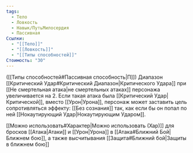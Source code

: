 ```yaml
---
tags:
  - Тело
  - Ловкость
  - Навык/ПутьМилосердия
  - Пассивная
Ссылки:
  - "[[Тело]]"
  - "[[Ловкость]]"
  - "[[Типы способностей]]"
Стоимость: "30"
---
```

([[Типы способностей#Пассивная способность|П]]) Диапазон [[Критический Удар#Критический Диапазон|Критического Удара]] при [[Не смертельная атака|не смертельных атаках]] персонажа увеличивается на 2. 
Если такая атака была [[Критический Удар|Критической]], вместо [[Урон|Урона]], персонаж может заставить цель сопротивляться эффекту: [[Без сознания]] так, как если бы он попал по ней [[Нокаутирующий Удар|Нокаутирующим Ударом]]. 

[[Можно использовать#Характер|Можно использовать (Хар)]] для бросков [[Атака|Атаки]] и [[Урон|Урона]] в [[Атака#Ближний Бой|Ближнем бою]], а также высчитывания [[Защита#Ближний бой|Защиты в ближнем бою]]
